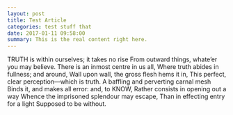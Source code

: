 ```yaml
---
layout: post
title: Test Article
categories: test stuff that
date: 2017-01-11 09:58:00
summary: This is the real content right here.
---
```


TRUTH is within ourselves; it takes no rise
From outward things, whate’er you may believe.
There is an inmost centre in us all,
Where truth abides in fullness; and around,
Wall upon wall, the gross flesh hems it in,
This perfect, clear perception—which is truth.
A baffling and perverting carnal mesh
Binds it, and makes all error: and, to KNOW,
Rather consists in opening out a way
Whence the imprisoned splendour may escape,
Than in effecting entry for a light
Supposed to be without.
